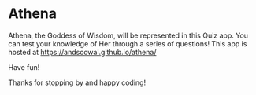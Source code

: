 # Athena

Athena, the Goddess of Wisdom, will be represented in this Quiz app.
You can test your knowledge of Her through a series of questions!
This app is hosted at https://andscowal.github.io/athena/ 

Have fun!

Thanks for stopping by and happy coding!

